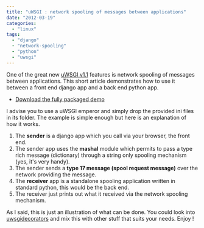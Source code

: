 ```yaml
---
title: "uWSGI : network spooling of messages between applications"
date: "2012-03-19"
categories: 
  - "linux"
tags: 
  - "django"
  - "network-spooling"
  - "python"
  - "uwsgi"
---
```


One of the great new [uWSGI v1.1](http://lists.unbit.it/pipermail/uwsgi/2012-March/003838.html) features is network spooling of messages between applications. This short article demonstrates how to use it between a front end django app and a back end python app.

- [Download the fully packaged demo](http://www.ultrabug.fr/gentoo/uwsgi-spooler.tar.bz)

I advise you to use a uWSGI emperor and simply drop the provided ini files in its folder. The example is simple enough but here is an explanation of how it works.

1. The **sender** is a django app which you call via your browser, the front end.
2. The sender app uses the **mashal** module which permits to pass a type rich message (dictionary) through a string only spooling mechanism (yes, it's very handy).
3. The sender sends a **type 17 message (spool request message)** over the network providing the message.
4. The **receiver** app is a standalone spooling application written in standard python, this would be the back end.
5. The receiver just prints out what it received via the network spooling mechanism.

As I said, this is just an illustration of what can be done. You could look into [uwsgidecorators](http://projects.unbit.it/uwsgi/wiki/Decorators) and mix this with other stuff that suits your needs. Enjoy !
